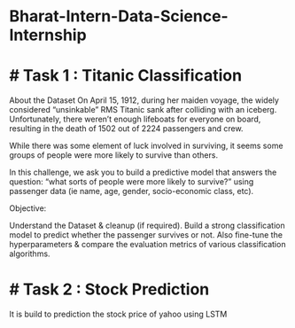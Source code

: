 # Bharat-Intern-Data-Science-Internship
# # Task 1 : Titanic Classification
About the Dataset On April 15, 1912, during her maiden voyage, the widely considered “unsinkable” RMS Titanic sank after colliding with an iceberg. Unfortunately, there weren’t enough lifeboats for everyone on board, resulting in the death of 1502 out of 2224 passengers and crew.

While there was some element of luck involved in surviving, it seems some groups of people were more likely to survive than others.

In this challenge, we ask you to build a predictive model that answers the question: “what sorts of people were more likely to survive?” using passenger data (ie name, age, gender, socio-economic class, etc).

Objective:

Understand the Dataset & cleanup (if required). Build a strong classification model to predict whether the passenger survives or not. Also fine-tune the hyperparameters & compare the evaluation metrics of various classification algorithms.

# # Task 2 : Stock Prediction
It is build to prediction the stock price of yahoo using LSTM
